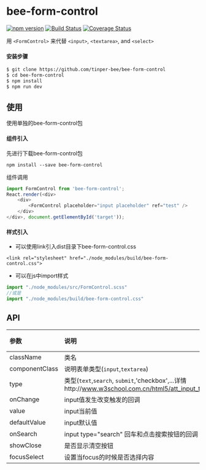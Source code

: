 # bee-form-control 
[![npm version](https://img.shields.io/npm/v/bee-form-control.svg)](https://www.npmjs.com/package/bee-form-control)
[![Build Status](https://img.shields.io/travis/tinper-bee/bee-form-control/master.svg)](https://travis-ci.org/tinper-bee/bee-form-control)
[![Coverage Status](https://coveralls.io/repos/github/tinper-bee/bee-form-control/badge.svg?branch=master)](https://coveralls.io/github/tinper-bee/bee-form-control?branch=master)

用 `<FormControl>` 来代替 `<input>`, `<textarea>`, and `<select>`


#### 安装步骤

```sh
$ git clone https://github.com/tinper-bee/bee-form-control
$ cd bee-form-control
$ npm install
$ npm run dev
```

## 使用

使用单独的bee-form-control包
#### 组件引入
先进行下载bee-form-control包
```
npm install --save bee-form-control
```
组件调用
```js
import FormControl from 'bee-form-control';
React.render(<div>
    <div>
        <FormControl placeholder="input placeholder" ref="test" />
    </div>
</div>, document.getElementById('target'));
```
#### 样式引入
- 可以使用link引入dist目录下bee-form-control.css
```
<link rel="stylesheet" href="./node_modules/build/bee-form-control.css">
```
- 可以在js中import样式
```js
import "./node_modules/src/FormControl.scss"
//或是
import "./node_modules/build/bee-form-control.css"
```




## API
|参数|说明|类型|默认值|
|:--|:---|:--|:---|
|className|类名|string|-|
|componentClass|说明表单类型(`input`,`textarea`)|string|'input'|
|type|类型(`text`,`search`, `submit`,'checkbox',...详情http://www.w3school.com.cn/html5/att_input_type.asp)|string|'text'|
|onChange|input值发生改变触发的回调|func|-|
|value|input当前值|string|-|
|defaultValue|input默认值|string|-|
|onSearch|input type="search" 回车和点击搜索按钮的回调|func|-|
|showClose|是否显示清空按钮|bool|-|
|focusSelect|设置当focus的时候是否选择内容|bool|false|